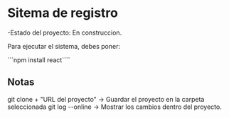 <h1>Sitema de registro</h1>

-Estado del proyecto: En construccion.

Para ejecutar el sistema, debes poner:

```npm install react````


<h2>Notas</h2>
git clone + "URL del proyecto" -> Guardar el proyecto en la carpeta seleccionada
git log --online -> Mostrar los cambios dentro del proyecto.

